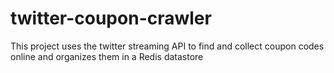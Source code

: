 # twitter-coupon-crawler
This project uses the twitter streaming API to find and collect coupon codes online and organizes them in a Redis datastore
